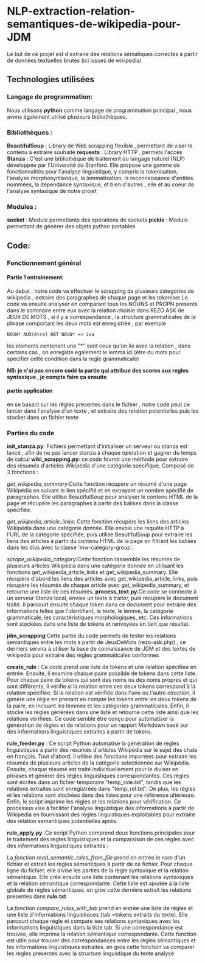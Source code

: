 # NLP-extraction-relation-semantiques-de-wikipedia-pour-JDM
Le but de ce projet est d'extraire des relations sématiques correctes à partir de données textuelles brutes (ici issues de wikipedia)
## Technologies utilisées 
### Langage de programmation:
Nous utilisons **python** comme langage de programmation principal , nous avons également utilisé plusieurs bibliothèques.
### Bibliothèques :
**BeautifulSoup** : Library de Web scrapping flexible , permettant de viser le contenu à extraire souhaité
**requests** : Library HTTP , permets l'accès
**Stanza** : C'est une bibliothèque de traitement du langage naturel (NLP) développée par l'Université de Stanford. Elle propose une gamme de fonctionnalités pour l'analyse linguistique, y compris la tokenisation, l'analyse morphosyntaxique, la lemmatisation, la reconnaissance d'entités nommées, la dépendance syntaxique, et bien d'autres , elle et au coeur de l'analyse syntaxique de notre projet
### Modules :
**socket** : Module permettants des opérations de sockets
**pickle** : Module permettant de générer des objets python portables


## Code:
### Fonctionnement général

#### Partie 1 entrainement:
Au debut , notre code va effectuer le scrapping de plusieurs categories de wikipedia , extraire des paragraphes de chaque page et les tokeniser
Le code va ensuite analyser en comparant tous les NOUNS et PROPN presents dans le sommaire entre eux avec la relation choisie dans REZO ASK de JEUX DE MOTS , si il y a correspandance , la structure grammaticales de la phrase comportant les deux mots est enregistrée , par exemple
```
NOUN* AUX(être) DET NOUN* => isa
```
les elements contenant une "*" sont ceux qu'on lie avec la relation , dans certains cas , on enregiste egalement le lemma ici (être du mots pour specifier cette condition dans la regle grammaticale)

**NB: je n'ai pas encore codé la partie qui attribue des scores aux regles syntaxique , je compte faire ça ensuite**

#### partie application
en se basant sur les rêgles presentes dans le fichier , notre code peut ce lancer dans l'analyse d'un texte , et extraire des relation potentielles puis les stocker dans un fichier texte 

### Parties du code

**init_stanza.py**: Fichiers permettant d'initialiser un serveur ou stanza est lancé , afin de ne pas lancer stanza à chaque operation et gagner du temps de calcul
**wiki_scrapping.py**: 
ce code fournit une méthode pour extraire des résumés d'articles Wikipédia d'une catégorie spécifique.
Composé de 3 fonctions :

*get_wikipedia_summary*:Cette fonction récupère un résumé d'une page Wikipédia en suivant le lien spécifié et en extrayant un nombre spécifié de paragraphes. Elle utilise BeautifulSoup pour analyser le contenu HTML de la page et récupère les paragraphes à partir des balises dans la classe spécifiée.

*get_wikipedia_article_links*: Cette fonction récupère les liens des articles Wikipédia dans une catégorie donnée. Elle envoie une requête HTTP à l'URL de la catégorie spécifiée, puis utilise BeautifulSoup pour extraire les liens des articles à partir du contenu HTML de la page en filtrant les balises dans les divs avec la classe 'mw-category-group'.

*scrape_wikipedia_category*:Cette fonction rassemble les résumés de plusieurs articles Wikipédia dans une catégorie donnée en utilisant les fonctions get_wikipedia_article_links et get_wikipedia_summary. Elle récupère d'abord les liens des articles avec get_wikipedia_article_links, puis récupère les résumés de chaque article avec get_wikipedia_summary, et retourne une liste de ces résumés.
**process_text.py**:Ce code se connecte à un serveur Stanza local, envoie un texte à traiter, puis récupère le document traité. Il parcourt ensuite chaque token dans ce document pour extraire des informations telles que l'identifiant, le texte, le lemme, la catégorie grammaticale, les caractéristiques morphologiques, etc. Ces informations sont stockées dans une liste de tokens et renvoyées en tant que résultat.

**jdm_scrapping**:Cette partie du code permets de tester les relations semantiques entre les mots à partir de JeuxDeMots (rezo-ask.php) , ce derniers servira à utiliser la base de connaissance de JDM et des textes de wikipedia pour extraire des règles grammaticales conformes 

**create_rule** : Ce code prend une liste de tokens et une relation spécifiée en entrée. Ensuite, il examine chaque paire possible de tokens dans cette liste. Pour chaque paire de tokens qui sont des noms ou des noms propres et qui sont différents, il vérifie si la relation entre ces deux tokens correspond à la relation spécifiée. Si la relation est vérifiée dans l'une ou l'autre direction, il génère une règle en prenant en compte les tokens entre les deux tokens de la paire, en incluant les lemmes et les catégories grammaticales. Enfin, il stocke les règles générées dans une liste et retourne cette liste ainsi que les relations vérifiées. Ce code semble être conçu pour automatiser la génération de règles et de relations pour un rapport Markdown basé sur des informations linguistiques extraites à partir de tokens.

**rule_feeder.py** : Ce script Python automatise la génération de règles linguistiques à partir des résumés d'articles Wikipédia sur le sujet des chats en français. Tout d'abord, il utilise des fonctions importées pour extraire les résumés de plusieurs articles de la catégorie selectionnée sur Wikipédia. Ensuite, chaque résumé est traité individuellement pour le diviser en phrases et générer des règles linguistiques correspondantes. Ces règles sont écrites dans un fichier temporaire "temp_rule.txt", tandis que les relations extraites sont enregistrées dans "temp_rel.txt". De plus, les règles et les relations sont stockées dans des listes pour une référence ultérieure. Enfin, le script imprime les règles et les relations pour vérification. Ce processus vise à faciliter l'analyse linguistique des informations à partir de Wikipédia en fournissant des règles linguistiques exploitables pour extraire des relation semantiques potentielles après.

**rule_apply.py** :Ce script Python comprend deux fonctions principales pour le traitement des règles linguistiques et la comparaison de ces règles avec des informations linguistiques extraites :

La *fonction read_semantic_rules_from_file* prend en entrée le nom d'un fichier et extrait les règles sémantiques à partir de ce fichier. Pour chaque ligne du fichier, elle divise les parties de la règle syntaxique et la relation sémantique. Elle crée ensuite une liste contenant les relations syntaxiques et la relation sémantique correspondante. Cette liste est ajoutée à la liste globale de règles sémantiques. en gros cette dernière extrait les relations presentes dans **rule.txt** 

La *fonction compare_rules_with_tab* prend en entrée une liste de règles et une liste d'informations linguistiques (tab =tokens extraits du texte). Elle parcourt chaque règle et compare ses relations syntaxiques avec les informations linguistiques dans la liste tab. Si une correspondance est trouvée, elle imprime la relation sémantique correspondante. Cette fonction est utile pour trouver des correspondances entre les règles sémantiques et les informations linguistiques extraites. en gros cette fonction va comparer les regles presentes avec la structure linguistique du texte analysé








